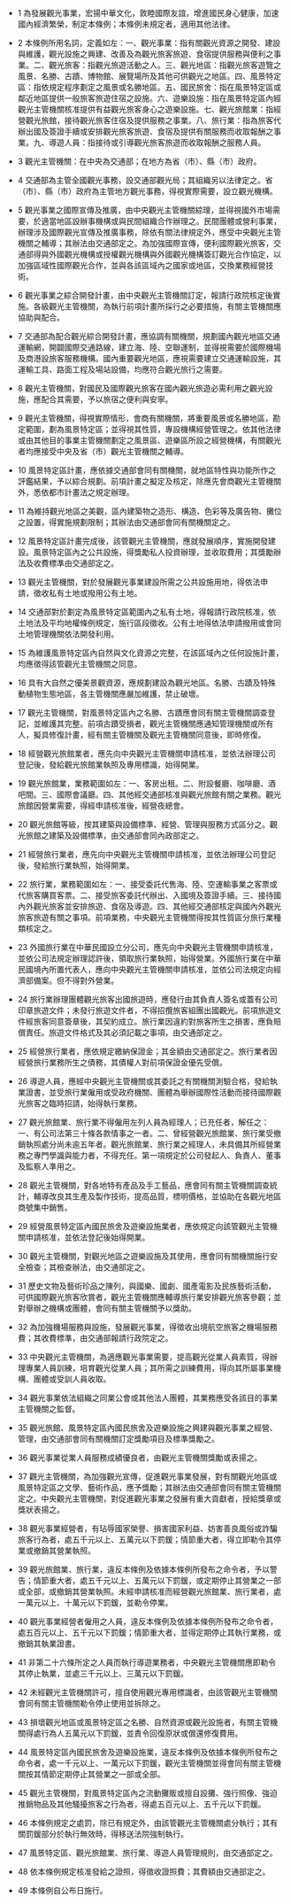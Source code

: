 * 1 為發展觀光事業，宏揚中華文化，敦睦國際友誼，增進國民身心健康，加速國內經濟繁榮，制定本條例；本條例未規定者，適用其他法律。

* 2 本條例所用名詞，定義如左：一、觀光事業：指有關觀光資源之開發、建設與維護，觀光設施之興建、改善及為觀光旅客旅遊、食宿提供服務與便利之事業。二、觀光旅客：指觀光旅遊活動之人。三、觀光地區：指觀光旅客遊覽之風景、名勝、古蹟、博物館、展覽場所及其他可供觀光之地區。四、風景特定區：指依規定程序劃定之風景或名勝地區。五、國民旅舍：指在風景特定區或鄰近地區提供一般旅客旅遊住宿之設施。六、遊樂設施：指在風景特定區內經觀光主管機關核准提供有益觀光旅客身心之遊樂設施。七、觀光旅館業：指經營觀光旅館，接待觀光旅客住宿及提供服務之事業。八、旅行業：指為旅客代辦出國及簽證手續或安排觀光旅客旅遊、食宿及提供有關服務而收取報酬之事業。九、導遊人員：指接待或引導觀光旅客旅遊而收取報酬之服務人員。

* 3 觀光主管機關：在中央為交通部；在地方為省（市）、縣（市）政府。

* 4 交通部為主管全國觀光事務，設交通部觀光局；其組織另以法律定之。省（市）、縣（市）政府為主管地方觀光事務，得視實際需要，設立觀光機構。

* 5 觀光事業之國際宣傳及推廣，由中央觀光主管機關綜理，並得視國外市場需要，於適當地區設辦事機構或與民間組織合作辦理之。民間團體或營利事業，辦理涉及國際觀光宣傳及推廣事務，除依有關法律規定外，應受中央觀光主管機關之輔導；其辦法由交通部定之。為加強國際宣傳，便利國際觀光旅客，交通部得與外國觀光機構或授權觀光機構與外國觀光機構簽訂觀光合作協定，以加強區域性國際觀光合作，並與各該區域內之國家或地區，交換業務經營技術。

* 6 觀光事業之綜合開發計畫，由中央觀光主管機關訂定，報請行政院核定後實施。各級觀光主管機關，為執行前項計畫所採行之必要措施，有關主管機關應協助與配合。

* 7 交通部為配合觀光綜合開發計畫，應協調有關機關，規劃國內觀光地區交通運輸網，開闢國際交通路線，建立海、陸、空聯運制，並得視需要於國際機場及商港設旅客服務機構。國內重要觀光地區，應視需要建立交通運輸設施，其運輸工具、路面工程及場站設備，均應符合觀光旅行之需要。

* 8 觀光主管機關，對國民及國際觀光旅客在國內觀光旅遊必需利用之觀光設施，應配合其需要，予以旅宿之便利與安寧。

* 9 觀光主管機關，得視實際情形，會商有關機關，將重要風景或名勝地區，勘定範圍，劃為風景特定區；並得視其性質，專設機構經營管理之。依其他法律或由其他目的事業主管機關劃定之風景區、遊樂區所設之經營機構，有關觀光者均應接受中央及省（市）觀光主管機關之輔導。

* 10 風景特定區計畫，應依據交通部會同有關機關，就地區特性與功能所作之評鑑結果，予以綜合規劃。前項計畫之擬定及核定，除應先會商觀光主管機關外，悉依都市計畫法之規定辦理。

* 11 為維持觀光地區之美觀，區內建築物之造形、構造、色彩等及廣告物、攤位之設置，得實施規劃限制；其辦法由交通部會同有關機關定之。

* 12 風景特定區計畫完成後，該管觀光主管機關，應就發展順序，實施開發建設。風景特定區內之公共設施，得獎勵私人投資辦理，並收取費用；其獎勵辦法及收費標準由交通部定之。

* 13 觀光主管機關，對於發展觀光事業建設所需之公共設施用地，得依法申請，徵收私有土地或撥用公有土地。

* 14 交通部對於劃定為風景特定區範圍內之私有土地，得報請行政院核准，依土地法及平均地權條例規定，施行區段徵收。公有土地得依法申請撥用或會同土地管理機關依法開發利用。

* 15 為維護風景特定區內自然與文化資源之完整，在該區域內之任何設施計畫，均應徵得該管觀光主管機關之同意。

* 16 具有大自然之優美景觀資源，應規劃建設為觀光地區。名勝、古蹟及特殊動植物生態地區，各主管機關應嚴加維護，禁止破壞。

* 17 觀光主管機關，對風景特定區內之名勝、古蹟應會同有關主管機關調查登記，並維護其完整。前項古蹟受損者，觀光主管機關應通知管理機關或所有人，擬具修復計畫，經有關主管機關及觀光主管機關同意後，即時修復。

* 18 經營觀光旅館業者，應先向中央觀光主管機關申請核准，並依法辦理公司登記後，發給觀光旅館業執照及專用標識，始得開業。

* 19 觀光旅館業，業務範圍如左：一、客房出租。二、附設餐廳、咖啡廳、酒吧間。三、國際會議廳。四、其他經交通部核准與觀光旅館有關之業務。觀光旅館因營業需要，得經申請核准後，經營夜總會。

* 20 觀光旅館等級，按其建築與設備標準、經營、管理與服務方式區分之。觀光旅館之建築及設備標準，由交通部會同內政部定之。

* 21 經營旅行業者，應先向中央觀光主管機關申請核准，並依法辦理公司登記後，發給旅行業執照，始得開業。

* 22 旅行業，業務範圍如左：一、接受委託代售海、陸、空運輸事業之客票或代旅客購買客票。二、接受旅客委託代辦出、入國境及簽證手續。三、接待國內外觀光旅客並安排旅遊、食宿及導遊。四、其他經交通部核定與國內外觀光旅客旅遊有關之事項。前項業務，中央觀光主管機關得按其性質區分旅行業種類核定之。

* 23 外國旅行業在中華民國設立分公司，應先向中央觀光主管機關申請核准，並依公司法規定辦理認許後，領取旅行業執照，始得營業。外國旅行業在中華民國境內所置代表人，應向中央觀光主管機關申請核准，並依公司法規定向經濟部備案。但不得對外營業。

* 24 旅行業辦理團體觀光旅客出國旅遊時，應發行由其負責人簽名或蓋有公司印章旅遊文件；未發行旅遊文件者，不得招攬旅客組團出國觀光。前項旅遊文件經旅客同意簽章後，其契約成立。旅行業因違約對旅客所生之損害，應負賠償責任。旅遊文件格式及其必須記載之事項，由交通部定之。

* 25 經營旅行業者，應依規定繳納保證金；其金額由交通部定之。旅行業者因經營旅行業務所生之債務，其債權人對前項保證金優先受償。

* 26 導遊人員，應經中央觀光主管機關或其委託之有關機關測驗合格，發給執業證書，並受旅行業僱用或受政府機關、團體為舉辦國際性活動而接待國際觀光旅客之臨時招請，始得執行業務。

* 27 觀光旅館業、旅行業不得僱用左列人員為經理人；已充任者，解任之：一、有公司法第三十條各款情事之一者。二、曾經營觀光旅館業、旅行業受撤銷執照處分尚未逾五年者。觀光旅館業、旅行業之經理人，未具備其所經營業務之專門學識與能力者，不得充任。第一項規定於公司發起人、負責人、董事及監察人準用之。

* 28 觀光主管機關，對各地特有產品及手工藝品，應會同有關主管機關調查統計，輔導改良其生產及製作技術，提高品質，標明價格，並協助在各觀光地區商號集中銷售。

* 29 經營風景特定區內國民旅舍及遊樂設施業者，應依規定向該管觀光主管機關申請核准，並依法登記後始得開業。

* 30 觀光主管機關，對觀光地區之遊樂設施及其使用，應會同有關機關施行安全檢查；其檢查辦法，由交通部定之。

* 31 歷史文物及藝術珍品之陳列，與國樂、國劇、國產電影及民族藝術活動，可供國際觀光旅客欣賞者，觀光主管機關應輔導旅行業安排觀光旅客參觀；並對舉辦之機構或團體，會同有關主管機關予以獎助。

* 32 為加強機場服務與設施，發展觀光事業，得徵收出境航空旅客之機場服務費；其收費標準，由交通部報請行政院定之。

* 33 中央觀光主管機關，為適應觀光事業需要，提高觀光從業人員素質，得辦理專業人員訓練，培育觀光從業人員；其所需之訓練費用，得向其所屬事業機構、團體或受訓人員收取。

* 34 觀光事業依法組織之同業公會或其他法人團體，其業務應受各該目的事業主管機關之監督。

* 35 觀光旅館、風景特定區內國民旅舍及遊樂設施之興建與觀光事業之經營、管理，由交通部會同有關機關訂定獎勵項目及標準獎勵之。

* 36 觀光事業從業人員服務成績優良者，由觀光主管機關獎勵或表揚之。

* 37 觀光主管機關，為加強觀光宣傳，促進觀光事業發展，對有關觀光地區或風景特定區之文學、藝術作品，應予獎勵；其辦法由交通部會同有關主管機關定之。中央觀光主管機關，對促進觀光事業之發展有重大貢獻者，授給獎章或獎狀表揚之。

* 38 觀光事業經營者，有玷辱國家榮譽、損害國家利益、妨害善良風俗或詐騙旅客行為者，處五千元以上、五萬元以下罰鍰；情節重大者，得立即勒令其停業或撤銷其營業執照。

* 39 觀光旅館業、旅行業，違反本條例及依據本條例所發布之命令者，予以警告；情節重大者，處五千元以上、五萬元以下罰鍰，或定期停止其營業之一部或全部，或撤銷其營業執照。未經申請核准而經營觀光旅館業、旅行業者，處一萬元以上、十萬元以下罰鍰，並勒令停業。

* 40 觀光事業經營者僱用之人員，違反本條例及依據本條例所發布之命令者，處五百元以上、五千元以下罰鍰；情節重大者，並得定期停止其執行業務，或撤銷其執業證書。

* 41 非第二十六條所定之人員而執行導遊業務者，中央觀光主管機關應即勒令其停止執業，並處三千元以上、三萬元以下罰鍰。

* 42 未經觀光主管機關許可，擅自使用觀光專用標識者，由該管觀光主管機關會同有關主管機關勒令停止使用並拆除之。

* 43 損壞觀光地區或風景特定區之名勝、自然資源或觀光設施者，有關主管機關得處行為人五萬元以下罰鍰，並責令回復原狀或償還修復費用。

* 44 風景特定區內國民旅舍及遊樂設施業，違反本條例及依據本條例所發布之命令者，處一千元以上、一萬元以下罰鍰，觀光主管機關並得會同有關主管機關按其情節定期停止其營業之一部或全部。

* 45 觀光主管機關，對風景特定區內之流動攤販或擅自設攤、強行照像、強迫推銷物品及其他騷擾旅客之行為者，得處五百元以上、五千元以下罰鍰。

* 46 本條例規定之處罰，除已有規定外，由該管觀光主管機關處分執行；其有關罰鍰部分於執行無效時，得移送法院強制執行。

* 47 風景特定區、觀光旅館業、旅行業、導遊人員管理規則，由交通部定之。

* 48 依本條例規定核准發給之證照，得徵收證照費；其費額由交通部定之。

* 49 本條例自公布日施行。

